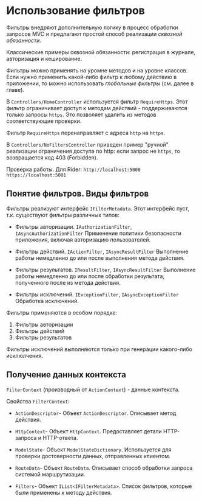 # Использование фильтров

Фильтры внедряют дополнительную логику в процесс обработки запросов MVC и предлагают простой
способ реализации *сквозной обязанности*.

Классические примеры сквозной обязанности: регистрация в журнале, авторизация и кеширование.

Фильтры можно применять на уромне методов и на уровне классов.
Если нужно применить какой-либо фильтр к любому действию в приложении, то можно использовать
*глобальные фильтры* (см. далее в главе).

В `Controllers/HomeController` используется фильтр `RequireHttps`.
Этот фильтр ограничивает доступ к методам действий - поддерживаются только запросы `https`.
Это позволяет удалить из методов соответствующие проверки.

Фильтр `RequireHttps` перенаправляет с адреса `http` на `https`.

В `Controllers/NoFiltersController` приведен пример "ручной" реализации ограничения доступа по http:
если запрос не `https`, то возвращается код 403 (Forbidden).


Проверка работы. Для Rider:
`http://localhost:5000`
`https://localhost:5001`


## Понятие фильтров. Виды фильтров

Фильтры реализуют интерфейс `IFilterMetadata`. Этот интерфейс пуст, т.к. существуют фильтры различных
типов:

* Фильтры авторизации.
`IAuthorizationFilter`, `IAsyncAuthorizationFilter`
Применение политики безопасности приложения, включая авторизацию пользователей.

* Фильтры действий.
`IActionFilter`, `IAsyncResultFilter`
Выполнение работы немедленно до или после выполнения метода действия.

* Фильтры результатов.
`IResultFilter`, `IAsyncResultFilter`
Выполнение работы немедленно до или после обработки результата, полученного после из метода действия.

* Фильтры исключений.
`IExceptionFilter`, `IAsyncExceptionFilter`
Обработка исключений.

Фильтры применяются в особом порядке:
1. Фильтры авторизации
2. Фильтры действий
3. Фильтры результатов

Фильтры исключений выполняются только при генерации какого-либо исклюлчения.


## Получение данных контекста

`FilterContext` (производный от `ActionContext`) - данные контекста.

Свойства `FilterContext`:
* `ActionDescriptor`- Объект `ActionDescriptor`. Описывает метод действия.

* `HttpContext`- Объект `HttpContext`. Предоставляет детали HTTP-запроса и HTTP-ответа.

* `ModelState`- Объект `ModelStateDictionary`. Используется для проверки достоверности данных,
отправленных клиентом.

* `RouteData`- Объект `RouteData`. Описывает способ обработки запроса системой маршрутизации.

* `Filters`- Объект `IList<IFilterMetadata>`. Список фильтров, которые были применены к методу
действия.
